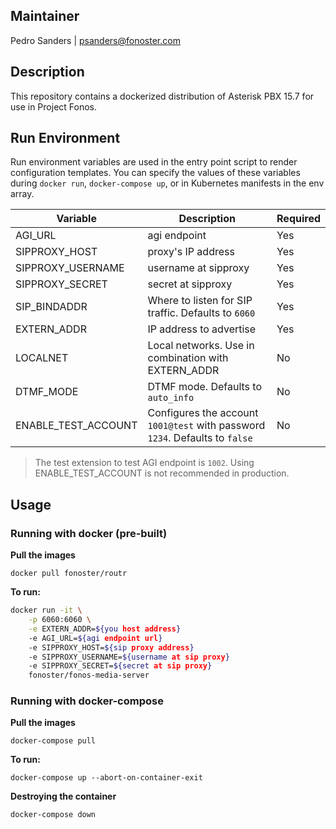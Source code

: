 ## Maintainer

Pedro Sanders | [psanders@fonoster.com](mailto:psanders@fonoster.com)

## Description

This repository contains a dockerized distribution of Asterisk PBX 15.7 for
use in Project Fonos.

## Run Environment

Run environment variables are used in the entry point script to render configuration templates. You can specify the values of these variables during `docker run`, `docker-compose up`, or in Kubernetes manifests in the env array.

| Variable | Description | Required |
| --- | --- | --- |
| AGI_URL | agi endpoint  | Yes |
| SIPPROXY_HOST | proxy's IP address  | Yes |
| SIPPROXY_USERNAME | username at sipproxy  | Yes |
| SIPPROXY_SECRET | secret at sipproxy  | Yes |
| SIP_BINDADDR | Where to listen for SIP traffic. Defaults to `6060`  | Yes |
| EXTERN_ADDR | IP address to advertise  | Yes |
| LOCALNET | Local networks. Use in combination with EXTERN_ADDR | No |
| DTMF_MODE | DTMF mode. Defaults to `auto_info` | No |
| ENABLE_TEST_ACCOUNT | Configures the account `1001@test` with password `1234`. Defaults to `false` | No |

> The test extension to test AGI endpoint is `1002`. Using ENABLE_TEST_ACCOUNT is not recommended in production.

## Usage

### Running with docker (pre-built)

**Pull the images**

`docker pull fonoster/routr`

**To run:**

```bash
docker run -it \
    -p 6060:6060 \
    -e EXTERN_ADDR=${you host address}
    -e AGI_URL=${agi endpoint url}
    -e SIPPROXY_HOST=${sip proxy address}
    -e SIPPROXY_USERNAME=${username at sip proxy}
    -e SIPPROXY_SECRET=${secret at sip proxy}
    fonoster/fonos-media-server
```

### Running with docker-compose

**Pull the images**

`docker-compose pull`

**To run:**

`docker-compose up --abort-on-container-exit`

**Destroying the container**

`docker-compose down`
